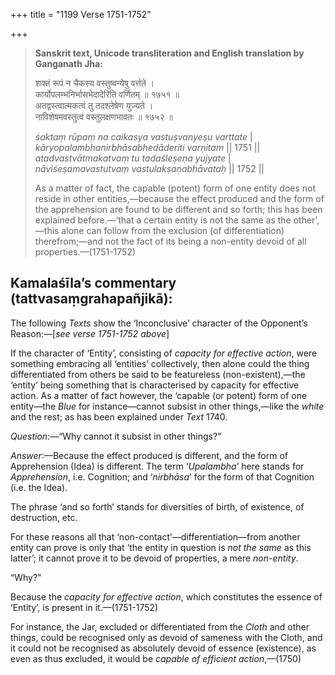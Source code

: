 +++
title = "1199 Verse 1751-1752"

+++
> **Sanskrit text, Unicode transliteration and English translation by Ganganath Jha:** 
>
> शक्तं रूपं न चैकस्य वस्तुष्वन्येषु वर्त्तते ।  
> कार्योपलम्भनिर्भासभेदादेरिति वर्णितम् ॥ १७५१ ॥  
> अतद्वस्त्वात्मकत्वं तु तदश्लेषेण युज्यते ।  
> नाविशेषमवस्तुत्वं वस्तुलक्षणभावतः ॥ १७५२ ॥ 
>
> *śaktaṃ rūpaṃ na caikasya vastuṣvanyeṣu varttate* \|  
> *kāryopalambhanirbhāsabhedāderiti varṇitam* \|\| 1751 \|\|  
> *atadvastvātmakatvaṃ tu tadaśleṣeṇa yujyate* \|  
> *nāviśeṣamavastutvaṃ vastulakṣaṇabhāvataḥ* \|\| 1752 \|\| 
>
> As a matter of fact, the capable (potent) form of one entity does not reside in other entities,—because the effect produced and the form of the apprehension are found to be different and so forth; this has been explained before.—‘that a certain entity is not the same as the other’,—this alone can follow from the exclusion (of differentiation) therefrom;—and not the fact of its being a non-entity devoid of all properties.—(1751-1752)



## Kamalaśīla’s commentary (tattvasaṃgrahapañjikā):

The following *Texts* show the ‘Inconclusive’ character of the Opponent’s Reason:—[*see verse 1751-1752 above*]

If the character of ‘Entity’, consisting of *capacity for effective action*, were something embracing all ‘entities’ collectively, then alone could the thing differentiated from others be said to be featureless (non-existent),—the ‘entity’ being something that is characterised by capacity for effective action. As a matter of fact however, the ‘capable (or potent) form of one entity—the *Blue* for instance—cannot subsist in other things,—like the *white* and the rest; as has been explained under *Text* 1740.

*Question*:—“Why cannot it subsist in other things?”

*Answer*:—Because the effect produced is different, and the form of Apprehension (Idea) is different. The term ‘*Upalambha*’ here stands for *Apprehension*, i.e. Cognition; and ‘*nirbhāsa*’ for the form of that Cognition (i.e. the Idea).

The phrase ‘and so forth’ stands for diversities of birth, of existence, of destruction, etc.

For these reasons all that ‘non-contact’—differentiation—from another entity can prove is only that ‘the entity in question is *not the same* as this latter’; it cannot prove it to be devoid of properties, a mere *non-entity*.

“Why?”

Because the *capacity for effective action*, which constitutes the essence of ‘Entity’, is present in it.—(1751-1752)

For instance, the Jar, excluded or differentiated from the *Cloth* and other things, could be recognised only as devoid of sameness with the Cloth, and it could not be recognised as absolutely devoid of essence (existence), as even as thus excluded, it would be *capable of efficient action*,—(1750)


